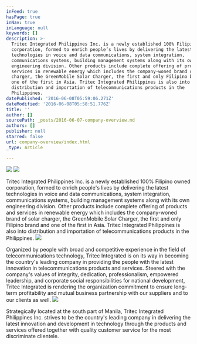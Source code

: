 ```yaml
---
inFeed: true
hasPage: true
inNav: true
inLanguage: null
keywords: []
description: >-
  Tritec Integrated Philippines Inc. is a newly established 100% Filipino owned
  corporation, formed to enrich people’s lives by delivering the latest
  technologies in voice and data communications, system integration,
  communications systems, building management systems along with its own
  engineering division. Other products include complete offering of products and
  services in renewable energy which includes the company-woned brand of solar
  charger, the GreenMobile Solar Charger, the first and only Filipino brand and
  one of the first in Asia. Tritec Integrated Philippines is also into
  distribution and importation of telecommunications products in the
  Philippines.
datePublished: '2016-06-08T05:59:06.271Z'
dateModified: '2016-06-08T05:58:51.776Z'
title: ''
author: []
sourcePath: _posts/2016-06-07-company-overview.md
authors: []
publisher: null
starred: false
url: company-overview/index.html
_type: Article

---
```

![](https://the-grid-user-content.s3-us-west-2.amazonaws.com/34c76662-6a5e-4fdc-b9d2-77be897f5c21.png)
![](https://s3-us-west-2.amazonaws.com/the-grid-img/p/56aadf355ef7266bd02bfdfb6185466429d2fd2f.jpg)

Tritec Integrated Philippines Inc. is a newly established 100% Filipino owned corporation, formed to enrich people's lives by delivering the latest technologies in voice and data communications, system integration, communications systems, building management systems along with its own engineering division. Other products include complete offering of products and services in renewable energy which includes the company-woned brand of solar charger, the GreenMobile Solar Charger, the first and only Filipino brand and one of the first in Asia. Tritec Integrated Philippines is also into distribution and importation of telecommunications products in the Philippines.
![](https://the-grid-user-content.s3-us-west-2.amazonaws.com/5d6d4b33-8955-4e40-8aaf-cc8465eeb4c5.jpg)

Organized by people with broad and competitive experience in the field of telecommunications technology, Tritec Integrated is on its way in becoming the country's leading company in providing the people with the latest innovation in telecommunications products and services. Steered with the company's values of integrity, dedication, professionalism, empowered leadership, and corporate social responsibilities for national development, Tritec Integrated is rendering the organization commitment to ensure long-term profitability and mutual business partnership with our suppliers and to our clients as well.
![](https://the-grid-user-content.s3-us-west-2.amazonaws.com/c5b88606-4e27-430e-ad01-ef392063418a.jpg)

Strategically located at the south part of Manila, Tritec Integrated Philippines Inc. strives to be the country's leading company in delivering the latest innovation and development in technology through the products and services offered together with quality customer service for the most discriminate clientele.